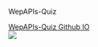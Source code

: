 WepAPIs-Quiz

<a href="https://shadysaleh01.github.io/WepAPIs-Quiz/">WepAPIs-Quiz Github IO</a>
<br>
<img src="./image/creen-shot.PNG">
